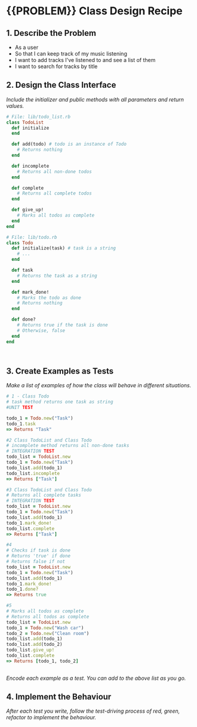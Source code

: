 # {{PROBLEM}} Class Design Recipe

## 1. Describe the Problem

- As a user
- So that I can keep track of my music listening
- I want to add tracks I've listened to and see a list of them
- I want to search for tracks by title

## 2. Design the Class Interface

_Include the initializer and public methods with all parameters and return values._

```ruby
# File: lib/todo_list.rb
class TodoList
  def initialize
  end

  def add(todo) # todo is an instance of Todo
    # Returns nothing
  end

  def incomplete
    # Returns all non-done todos
  end

  def complete
    # Returns all complete todos
  end

  def give_up!
    # Marks all todos as complete
  end
end

# File: lib/todo.rb
class Todo
  def initialize(task) # task is a string
    # ...
  end

  def task
    # Returns the task as a string
  end

  def mark_done!
    # Marks the todo as done
    # Returns nothing
  end

  def done?
    # Returns true if the task is done
    # Otherwise, false
  end
end

  

```

## 3. Create Examples as Tests

_Make a list of examples of how the class will behave in different situations._

```ruby
# 1 - Class Todo
# task method returns one task as string
#UNIT TEST

todo_1 = Todo.new("Task")
todo_1.task 
=> Returns "Task"

#2 Class TodoList and Class Todo
# incomplete method returns all non-done tasks
# INTEGRATION TEST
todo_list = TodoList.new 
todo_1 = Todo.new("Task")
todo_list.add(todo_1)
todo_list.incomplete
=> Returns ["Task"]

#3 Class TodoList and Class Todo
# Returns all complete tasks
# INTEGRATION TEST
todo_list = TodoList.new 
todo_1 = Todo.new("Task")
todo_list.add(todo_1)
todo_1.mark_done!
todo_list.complete
=> Returns ["Task"]

#4
# Checks if task is done
# Returns 'true' if done
# Returns false if not
todo_list = TodoList.new
todo_1 = Todo.new("Task")
todo_list.add(todo_1)
todo_1.mark_done!
todo_1.done? 
=> Returns true 

#5
# Marks all todos as complete
# Returns all todos as complete
todo_list = TodoList.new
todo_1 = Todo.new("Wash car")
todo_2 = Todo.new("Clean room")
todo_list.add(todo_1)
todo_list.add(todo_2)
todo_list.give_up! 
todo_list.complete
=> Returns [todo_1, todo_2]
       

```

_Encode each example as a test. You can add to the above list as you go._

## 4. Implement the Behaviour

_After each test you write, follow the test-driving process of red, green, refactor to implement the behaviour._

